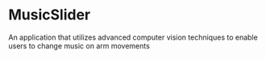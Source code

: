 # MusicSlider
An application that utilizes advanced computer vision techniques to enable users to change music on arm movements

